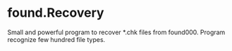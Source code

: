# found.Recovery
Small and powerful program to recover *.chk files from found000.  Program recognize few hundred file types.
